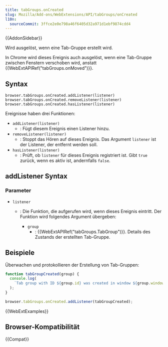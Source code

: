 ```yaml
---
title: tabGroups.onCreated
slug: Mozilla/Add-ons/WebExtensions/API/tabGroups/onCreated
l10n:
  sourceCommit: 3ffce2e0e798a46f6405d32a971d1ebf9874cdd4
---
```


{{AddonSidebar}}

Wird ausgelöst, wenn eine Tab-Gruppe erstellt wird.

In Chrome wird dieses Ereignis auch ausgelöst, wenn eine Tab-Gruppe zwischen Fenstern verschoben wird, anstatt {{WebExtAPIRef("tabGroups.onMoved")}}.

## Syntax

```js-nolint
browser.tabGroups.onCreated.addListener(listener)
browser.tabGroups.onCreated.removeListener(listener)
browser.tabGroups.onCreated.hasListener(listener)
```

Ereignisse haben drei Funktionen:

- `addListener(listener)`
  - : Fügt diesem Ereignis einen Listener hinzu.
- `removeListener(listener)`
  - : Stoppt das Hören auf dieses Ereignis. Das Argument `listener` ist der Listener, der entfernt werden soll.
- `hasListener(listener)`
  - : Prüft, ob `listener` für dieses Ereignis registriert ist. Gibt `true` zurück, wenn es aktiv ist, andernfalls `false`.

## addListener Syntax

### Parameter

- `listener`

  - : Die Funktion, die aufgerufen wird, wenn dieses Ereignis eintritt. Der Funktion wird folgendes Argument übergeben:

    - `group`
      - : {{WebExtAPIRef("tabGroups.TabGroup")}}. Details des Zustands der erstellten Tab-Gruppe.

## Beispiele

Überwachen und protokollieren der Erstellung von Tab-Gruppen:

```js
function tabGroupCreated(group) {
  console.log(
    `Tab group with ID ${group.id} was created in window ${group.windowId}.`,
  );
}

browser.tabGroups.onCreated.addListener(tabGroupCreated);
```

{{WebExtExamples}}

## Browser-Kompatibilität

{{Compat}}
